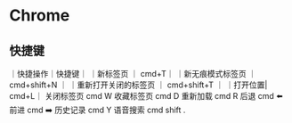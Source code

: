 # Chrome

## 快捷键

｜快捷操作｜快捷键｜
｜新标签页 ｜ cmd+T｜
｜新无痕模式标签页 ｜ cmd+shift+N ｜
｜重新打开关闭的标签页 ｜ cmd+shift+T ｜
｜打开位置| cmd+L｜
关闭标签页 cmd W
收藏标签页 cmd D
重新加载 cmd R
后退 cmd ⬅️
前进 cmd ➡️
历史记录 cmd Y
语音搜索 cmd shift .

